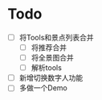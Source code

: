 # Todo

- [ ] 将Tools和景点列表合并
  - [ ] 将推荐合并
  - [ ] 将全景图合并
  - [ ] 解析tools
- [ ] 新增切换数字人功能
- [ ] 多做一个Demo

